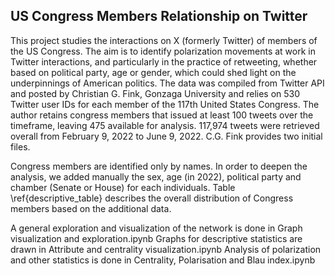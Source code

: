 ## US Congress Members Relationship on Twitter

This project studies the interactions on X (formerly Twitter) of members of the US Congress. The aim is to identify polarization movements at work in Twitter interactions, and particularly in the practice of retweeting, whether based on political party, age or gender, which could shed light on the underpinnings of American politics.
The data was compiled from Twitter API and posted by Christian G. Fink, Gonzaga University and relies on 530 Twitter user IDs for each member of the 117th United States Congress. The author retains congress members that issued at least 100 tweets over the timeframe, leaving 475 available for analysis. 117,974 tweets were retrieved overall from February 9, 2022 to June 9, 2022. C.G. Fink provides two initial files.

Congress members are identified only by names. In order to deepen the analysis, we added manually the sex, age (in 2022), political party and chamber (Senate or House) for each individuals. Table \ref{descriptive_table} describes the overall distribution of Congress members based on the additional data.

A general exploration and visualization of the network is done in Graph visualization and exploration.ipynb
Graphs for descriptive statistics are drawn in Attribute and centrality visualization.ipynb
Analysis of polarization and other statistics is done in Centrality, Polarisation and Blau index.ipynb
